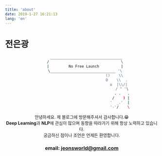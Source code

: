 ```yaml
---
title: 'about'
date: 2019-1-27 16:21:13
lang: 'en'
---
```


# 전은광

<div align="center">

```bash
    _________________________________
   /                                 \
   |         No Free Launch          |
   \______________________________ '\
                              ()    \\
                                O    \\  .
                                  o  |\\/|
                                     / " '\
                                     . .   .
                                    /    ) |
                                   '  _.'  |
                                   '-'/    \
```

안녕하세요. 제 블로그에 방문해주셔서 감사합니다.&#128513;  
**Deep Learning**과 **NLP**에 관심이 많으며 동향을 따라가기 위해 항상 노력하고 있습니다.  
궁금하신 점이나 조언은 언제든 환영합니다.  
### email: jeonsworld@gmail.com

</div>
